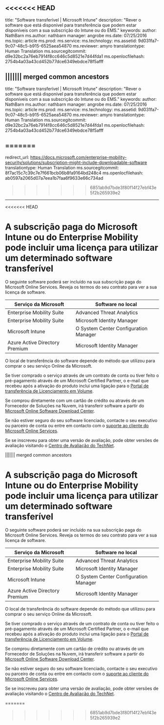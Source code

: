 <<<<<<< HEAD
---
title: "Software transferível | Microsoft Intune"
description: "Rever o software que está disponível para transferência que podem estar disponíveis com a sua subscrição do Intune ou do EMS."
keywords: 
author: NathBarn
ms.author: nathbarn
manager: angrobe
ms.date: 07/25/2016
ms.topic: article
ms.prod: 
ms.service: 
ms.technology: 
ms.assetid: 9d031fa7-9c07-48c5-b915-6525aea54870
ms.reviewer: amyro
translationtype: Human Translation
ms.sourcegitcommit: d9e32bc2a76eb7914f8cc646c5d8521e7d44fda1
ms.openlocfilehash: 2754b4a03a43cd452b77dce6349ebdce78f5afff


||||||| merged common ancestors
---
title: "Software transferível | Microsoft Intune"
description: "Rever o software que está disponível para transferência que podem estar disponíveis com a sua subscrição do Intune ou do EMS."
keywords: 
author: NathBarn
ms.author: nathbarn
manager: angrobe
ms.date: 07/25/2016
ms.topic: article
ms.prod: 
ms.service: 
ms.technology: 
ms.assetid: 9d031fa7-9c07-48c5-b915-6525aea54870
ms.reviewer: amyro
translationtype: Human Translation
ms.sourcegitcommit: d9e32bc2a76eb7914f8cc646c5d8521e7d44fda1
ms.openlocfilehash: 2754b4a03a43cd452b77dce6349ebdce78f5afff


=======
---
redirect_url: https://docs.microsoft.com/enterprise-mobility-security/solutions/subscription-might-include-downloadable-software
translationtype: Human Translation
ms.sourcegitcommit: 8f7ac15c7c39c7e7f661bcb06b8fa9164bd248c4
ms.openlocfilehash: ab0597a2065d07a7eea1b7faa6f9633e66c734ad

>>>>>>> 6851ab9d7bde3f80f14f27ebf43e5f2b265939e2
---
<<<<<<< HEAD

# A subscrição paga do Microsoft Intune ou do Enterprise Mobility pode incluir uma licença para utilizar um determinado software transferível

O seguinte software poderá ser incluído na sua subscrição paga do Microsoft Online Services. Reveja os termos do seu contrato para ver a sua licença de software.

| **Serviço da Microsoft**    | **Software no local**           |
| ------------- |-------------|
|Enterprise Mobility Suite |    Advanced Threat Analytics |
|Enterprise Mobility Suite |    Microsoft Identity Manager |
|Microsoft Intune | O System Center Configuration Manager |
|Azure Active Directory Premium |   Microsoft Identity Manager |

O local de transferência do software depende do método que utilizou para comprar o seu serviço Online da Microsoft.

Se tiver comprado o serviço através de um contrato de conta ou tiver feito o pré-pagamento através de um Microsoft Certified Partner, o e-mail que recebeu após a ativação do produto inclui uma ligação para o [Portal de transferência de Licenciamento em Volume](https://www.microsoft.com/Licensing/servicecenter/default.aspx).

Se comprou diretamente com um cartão de crédito ou através de um Fornecedor de Soluções na Nuvem, irá transferir software a partir do [Microsoft Online Software Download Center](https://www.microsoft.com/online/downloads/HomeRealmDiscovery.aspx).

Se não estiver seguro do seu software licenciado, contacte o seu executivo ou parceiro de conta ou entre em contacto com o [suporte ao cliente do Microsoft Online Services](https://technet.microsoft.com/en-us/dn932057.aspx).

Se se inscreveu para obter uma versão de avaliação, pode obter versões de avaliação visitando o [Centro de Avaliação do TechNet](https://www.microsoft.com/evalcenter/try).

||||||| merged common ancestors

# A subscrição paga do Microsoft Intune ou do Enterprise Mobility pode incluir uma licença para utilizar um determinado software transferível

O seguinte software poderá ser incluído na sua subscrição paga do Microsoft Online Services. Reveja os termos do seu contrato para ver a sua licença de software.

| **Serviço da Microsoft**    | **Software no local**           |
| ------------- |-------------|
|Enterprise Mobility Suite |    Advanced Threat Analytics |
|Enterprise Mobility Suite |    Microsoft Identity Manager |
|Microsoft Intune | O System Center Configuration Manager |
|Azure Active Directory Premium |   Microsoft Identity Manager |

O local de transferência do software depende do método que utilizou para comprar o seu serviço Online da Microsoft.

Se tiver comprado o serviço através de um contrato de conta ou tiver feito o pré-pagamento através de um Microsoft Certified Partner, o e-mail que recebeu após a ativação do produto inclui uma ligação para o [Portal de transferência de Licenciamento em Volume](https://www.microsoft.com/Licensing/servicecenter/default.aspx).

Se comprou diretamente com um cartão de crédito ou através de um Fornecedor de Soluções na Nuvem, irá transferir software a partir do [Microsoft Online Software Download Center](https://www.microsoft.com/online/downloads/HomeRealmDiscovery.aspx).

Se não estiver seguro do seu software licenciado, contacte o seu executivo ou parceiro de conta ou entre em contacto com o [suporte ao cliente do Microsoft Online Services](https://technet.microsoft.com/en-us/dn932057.aspx).

Se se inscreveu para obter uma versão de avaliação, pode obter versões de avaliação visitando o [Centro de Avaliação do TechNet](https://www.microsoft.com/evalcenter/try).

=======

>>>>>>> 6851ab9d7bde3f80f14f27ebf43e5f2b265939e2


<!--HONumber=Nov16_HO3-->


